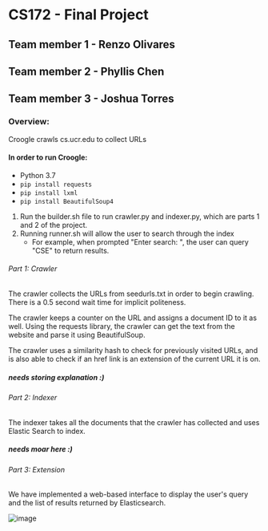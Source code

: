 # CS172 - Final Project

## Team member 1 - Renzo Olivares
## Team member 2 - Phyllis Chen
## Team member 3 - Joshua Torres

### Overview: 

Croogle crawls cs.ucr.edu to collect URLs
#### In order to run Croogle:
- Python 3.7
- `pip install requests`
- `pip install lxml`
- `pip install BeautifulSoup4`

1. Run the builder.sh file to run crawler.py and indexer.py, which are parts 1 and 2 of the project.
2. Running runner.sh will allow the user to search through the index
    * For example, when prompted "Enter search: ", the user can query "CSE" to return results.


###### Part 1: Crawler
The crawler collects the URLs from seedurls.txt in order to begin crawling. There is a 0.5 second wait time for implicit politeness.

The crawler keeps a counter on the URL and assigns a document ID to it as well. Using the requests library, the crawler can get the text from the website and parse it using BeautifulSoup.

The crawler uses a similarity hash to check for previously visited URLs, and is also able to check if an href link is an extension of the current URL it is on.

 ##### needs storing explanation :)
###### Part 2: Indexer
The indexer takes all the documents that the crawler has collected and uses Elastic Search to index. 

##### needs moar here :)

###### Part 3: Extension
We have implemented a web-based interface to display the user's query and the list of results returned by Elasticsearch.

![image](https://user-images.githubusercontent.com/43655330/121655400-6e815c80-ca53-11eb-910e-382425782fe6.png)
